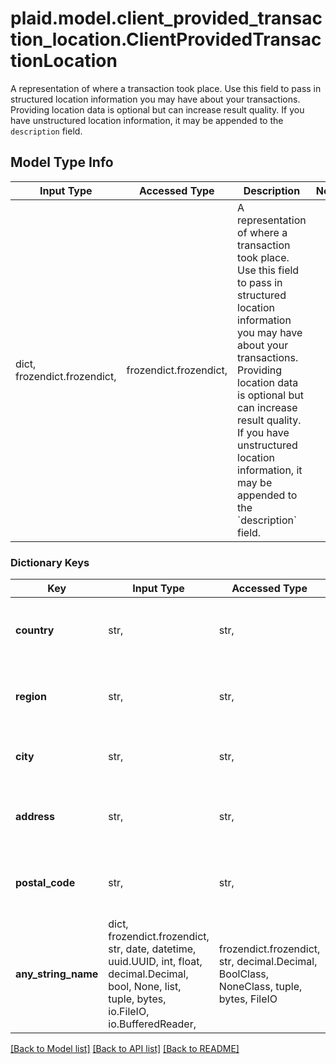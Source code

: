 # plaid.model.client_provided_transaction_location.ClientProvidedTransactionLocation

A representation of where a transaction took place.  Use this field to pass in structured location information you may have about your transactions. Providing location data is optional but can increase result quality. If you have unstructured location information, it may be appended to the `description` field.

## Model Type Info
Input Type | Accessed Type | Description | Notes
------------ | ------------- | ------------- | -------------
dict, frozendict.frozendict,  | frozendict.frozendict,  | A representation of where a transaction took place.  Use this field to pass in structured location information you may have about your transactions. Providing location data is optional but can increase result quality. If you have unstructured location information, it may be appended to the &#x60;description&#x60; field. | 

### Dictionary Keys
Key | Input Type | Accessed Type | Description | Notes
------------ | ------------- | ------------- | ------------- | -------------
**country** | str,  | str,  | The country where the transaction occurred. | [optional] 
**region** | str,  | str,  | The region or state where the transaction occurred. | [optional] 
**city** | str,  | str,  | The city where the transaction occurred. | [optional] 
**address** | str,  | str,  | The street address where the transaction occurred. | [optional] 
**postal_code** | str,  | str,  | The postal code where the transaction occurred. | [optional] 
**any_string_name** | dict, frozendict.frozendict, str, date, datetime, uuid.UUID, int, float, decimal.Decimal, bool, None, list, tuple, bytes, io.FileIO, io.BufferedReader,  | frozendict.frozendict, str, decimal.Decimal, BoolClass, NoneClass, tuple, bytes, FileIO | any string name can be used but the value must be the correct type | [optional]

[[Back to Model list]](../../README.md#documentation-for-models) [[Back to API list]](../../README.md#documentation-for-api-endpoints) [[Back to README]](../../README.md)

